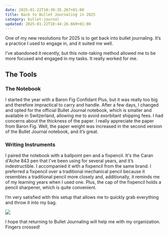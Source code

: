 ```yaml
---
date: 2025-01-22T10:39:35.267+01:00
title: Back to Bullet Journaling in 2025
category: bullet-journal
updated: 2025-01-22T10:44:26.669+01:00
---
```


One of my new resolutions for 2025 is to get back into bullet journaling. It’s a practice I used to engage in, and it suited me well.

I’ve abandoned it recently, but this note-taking method allowed me to be more focused and engaged in my tasks. It really worked for me.

## The Tools

### The Notebook

I started the year with a Baron Fig Confidant Plus, but it was really too big and therefore impractical to carry and handle. After a few days, I changed and opted for the official Bullet Journal notebook, which is smaller and available in Switzerland, allowing me to avoid exorbitant shipping fees. I had concerns about the thickness of the paper. I really appreciate the paper from Baron Fig. Well, the paper weight was increased in the second version of the Bullet Journal notebook, and it’s great.

### Writing Instruments

I paired the notebook with a ballpoint pen and a fixpencil.
It's the Caran d'Ache 843 pen that I've been using for several years, and it’s indestructible. I accompanied it with a fixpencil from the same brand. I preferred a fixpencil over a traditional mechanical pencil because it resembles a traditional pencil more closely and, additionally, it reminds me of my learning years when I used one. Plus, the cap of the fixpencil holds a pencil sharpener, which is quite convenient.

I’m very satisfied with this setup that allows me to quickly grab everything and throw it into my bag.

![](https://alienlebarge.ch/media/photos/2025/01/22/img-6503.jpg)

I hope that returning to Bullet Journaling will help me with my organization. Fingers crossed!

